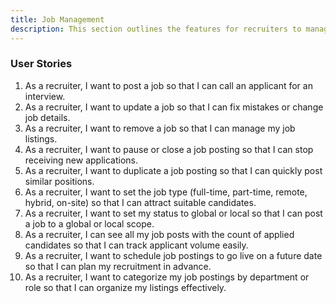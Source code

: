 ```yaml
---
title: Job Management
description: This section outlines the features for recruiters to manage job postings, including posting, updating, categorizing, and tracking job listings.
---
```


### User Stories

1. As a recruiter, I want to post a job so that I can call an applicant for an interview.
2. As a recruiter, I want to update a job so that I can fix mistakes or change job details.
3. As a recruiter, I want to remove a job so that I can manage my job listings.
4. As a recruiter, I want to pause or close a job posting so that I can stop receiving new applications.
5. As a recruiter, I want to duplicate a job posting so that I can quickly post similar positions.
6. As a recruiter, I want to set the job type (full-time, part-time, remote, hybrid, on-site) so that I can attract suitable candidates.
7. As a recruiter, I want to set my status to global or local so that I can post a job to a global or local scope.
8. As a recruiter, I can see all my job posts with the count of applied candidates so that I can track applicant volume easily.
9. As a recruiter, I want to schedule job postings to go live on a future date so that I can plan my recruitment in advance.
10. As a recruiter, I want to categorize my job postings by department or role so that I can organize my listings effectively.
